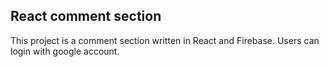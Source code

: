## React comment section

This project is a comment section written in React and Firebase. Users can login with google account.

